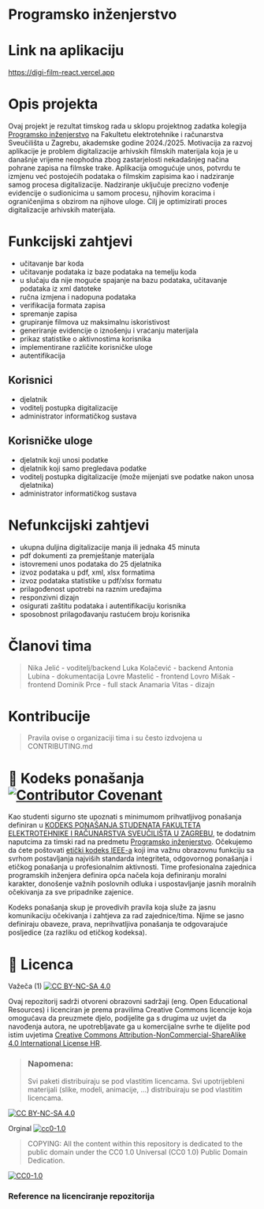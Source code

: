 # Programsko inženjerstvo
# Link na aplikaciju
https://digi-film-react.vercel.app
# Opis projekta
Ovaj projekt je rezultat timskog rada u sklopu projektnog zadatka kolegija [Programsko inženjerstvo](https://www.fer.unizg.hr/predmet/proinz) na Fakultetu elektrotehnike i računarstva Sveučilišta u Zagrebu, akademske godine 2024./2025. Motivacija za razvoj aplikacije je problem digitalizacije arhivskih filmskih materijala koja je u današnje vrijeme neophodna zbog zastarjelosti nekadašnjeg načina pohrane zapisa na filmske trake. Aplikacija omogućuje unos, potvrdu te izmjenu već postojećih podataka o filmskim zapisima kao i nadziranje samog procesa digitalizacije. Nadziranje uključuje precizno vođenje evidencije o sudionicima u samom procesu, njihovim koracima i ograničenjima s obzirom na njihove uloge. Cilj je optimizirati proces digitalizacije arhivskih materijala. 
# Funkcijski zahtjevi
   - 	učitavanje bar koda
   - 	učitavanje podataka iz baze podataka na temelju koda
   - 	u slučaju da nije moguće spajanje na bazu podataka, učitavanje podataka iz xml datoteke
   - 	ručna izmjena i nadopuna podataka
   - 	verifikacija formata zapisa
   - 	spremanje zapisa
   - 	grupiranje filmova uz maksimalnu iskoristivost
   - 	generiranje evidencije o iznošenju i vraćanju materijala
   - 	prikaz statistike o aktivnostima korisnika
   - 	implementirane različite korisničke uloge
   - 	autentifikacija

## Korisnici
   - 	djelatnik
   - 	voditelj postupka digitalizacije
   - 	administrator informatičkog sustava

## Korisničke uloge
   - 	djelatnik koji unosi podatke
   - 	djelatnik koji samo pregledava podatke
   - 	voditelj postupka digitalizacije (može mijenjati sve podatke nakon unosa djelatnika)
   - 	administrator informatičkog sustava

# Nefunkcijski zahtjevi
   - 	ukupna duljina digitalizacije manja ili jednaka 45 minuta
   - 	pdf dokumenti za premještanje materijala
   - 	istovremeni unos podataka do 25 djelatnika
   - 	izvoz podataka u pdf, xml, xlsx formatima
   - 	izvoz podataka statistike u pdf/xlsx formatu
   - 	prilagođenost upotrebi na raznim uređajima
   - 	responzivni dizajn
   - 	osigurati zaštitu podataka i autentifikaciju korisnika
   - 	sposobnost prilagođavanju rastućem broju korisnika

# Članovi tima
> Nika Jelić - voditelj/backend
> Luka Kolačević - backend
> Antonia Lubina - dokumentacija
> Lovre Mastelić - frontend
> Lovro Mišak - frontend
> Dominik Prce - full stack
> Anamaria Vitas - dizajn

# Kontribucije
>Pravila ovise o organizaciji tima i su često izdvojena u CONTRIBUTING.md



# 📝 Kodeks ponašanja [![Contributor Covenant](https://img.shields.io/badge/Contributor%20Covenant-2.1-4baaaa.svg)](CODE_OF_CONDUCT.md)
Kao studenti sigurno ste upoznati s minimumom prihvatljivog ponašanja definiran u [KODEKS PONAŠANJA STUDENATA FAKULTETA ELEKTROTEHNIKE I RAČUNARSTVA SVEUČILIŠTA U ZAGREBU](https://www.fer.hr/_download/repository/Kodeks_ponasanja_studenata_FER-a_procisceni_tekst_2016%5B1%5D.pdf), te dodatnim naputcima za timski rad na predmetu [Programsko inženjerstvo](https://wwww.fer.hr).
Očekujemo da ćete poštovati [etički kodeks IEEE-a](https://www.ieee.org/about/corporate/governance/p7-8.html) koji ima važnu obrazovnu funkciju sa svrhom postavljanja najviših standarda integriteta, odgovornog ponašanja i etičkog ponašanja u profesionalnim aktivnosti. Time profesionalna zajednica programskih inženjera definira opća načela koja definiranju  moralni karakter, donošenje važnih poslovnih odluka i uspostavljanje jasnih moralnih očekivanja za sve pripadnike zajenice.

Kodeks ponašanja skup je provedivih pravila koja služe za jasnu komunikaciju očekivanja i zahtjeva za rad zajednice/tima. Njime se jasno definiraju obaveze, prava, neprihvatljiva ponašanja te  odgovarajuće posljedice (za razliku od etičkog kodeksa).

# 📝 Licenca
Važeča (1)
[![CC BY-NC-SA 4.0][cc-by-nc-sa-shield]][cc-by-nc-sa]

Ovaj repozitorij sadrži otvoreni obrazovni sadržaji (eng. Open Educational Resources)  i licenciran je prema pravilima Creative Commons licencije koja omogućava da preuzmete djelo, podijelite ga s drugima uz 
uvjet da navođenja autora, ne upotrebljavate ga u komercijalne svrhe te dijelite pod istim uvjetima [Creative Commons Attribution-NonCommercial-ShareAlike 4.0 International License HR][cc-by-nc-sa].
>
> ### Napomena:
>
> Svi paketi distribuiraju se pod vlastitim licencama.
> Svi upotrijebleni materijali  (slike, modeli, animacije, ...) distribuiraju se pod vlastitim licencama.

[![CC BY-NC-SA 4.0][cc-by-nc-sa-image]][cc-by-nc-sa]

[cc-by-nc-sa]: https://creativecommons.org/licenses/by-nc/4.0/deed.hr 
[cc-by-nc-sa-image]: https://licensebuttons.net/l/by-nc-sa/4.0/88x31.png
[cc-by-nc-sa-shield]: https://img.shields.io/badge/License-CC%20BY--NC--SA%204.0-lightgrey.svg

Orginal [![cc0-1.0][cc0-1.0-shield]][cc0-1.0]
>
>COPYING: All the content within this repository is dedicated to the public domain under the CC0 1.0 Universal (CC0 1.0) Public Domain Dedication.
>
[![CC0-1.0][cc0-1.0-image]][cc0-1.0]

[cc0-1.0]: https://creativecommons.org/licenses/by/1.0/deed.en
[cc0-1.0-image]: https://licensebuttons.net/l/by/1.0/88x31.png
[cc0-1.0-shield]: https://img.shields.io/badge/License-CC0--1.0-lightgrey.svg

### Reference na licenciranje repozitorija
